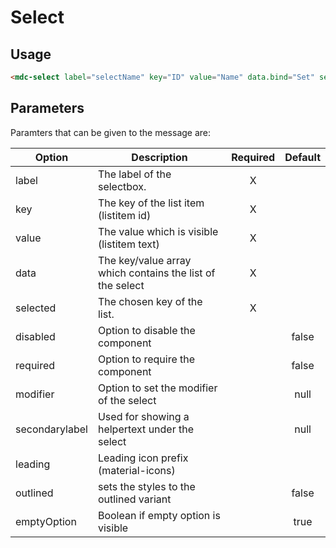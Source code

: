 # Select

## Usage
```html
<mdc-select label="selectName" key="ID" value="Name" data.bind="Set" selected.bind="selectedKey"></mdc-select>
```

## Parameters
Paramters that can be given to the message are:

| Option | Description | Required | Default |
|--|--|:--:|:--:|
| label		        | The label of the selectbox.					                | X	|	    |
| key			    |	The key of the list item (listitem id)                      | X	|	    |
| value             | The value which is visible (listitem text)	                | X |	    |
| data              | The key/value array which contains the list of the select	    | X |	    |
| selected          | The chosen key of the list.	                                | X |	    |
| disabled          | Option to disable the component	                            |   | false	|
| required          | Option to require the component	                            |   | false	|
| modifier          | Option to set the modifier of the select                      |   | null  |
| secondarylabel    | Used for showing a helpertext under the select	            |   | null  |
| leading           | Leading icon prefix (material-icons)                          |   | 	    |
| outlined          | sets the styles to the outlined variant                       |   | false |
| emptyOption    | Boolean if empty option is visible                            |   | true  |
